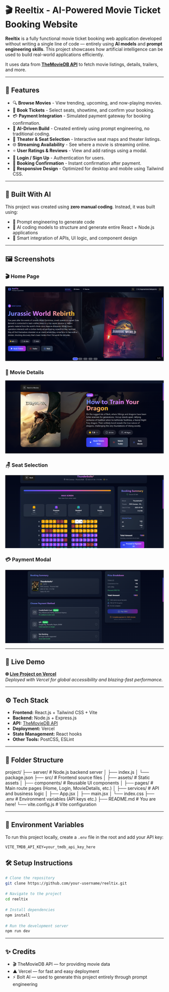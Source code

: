 # 🎬 Reeltix - AI-Powered Movie Ticket Booking Website

**Reeltix** is a fully functional movie ticket booking web application developed without writing a single line of code — entirely using **AI models** and **prompt engineering skills**. This project showcases how artificial intelligence can be used to build real-world applications efficiently.

It uses data from **[TheMovieDB API](https://www.themoviedb.org/documentation/api)** to fetch movie listings, details, trailers, and more.

---

## 🚀 Features

- 🔍 **Browse Movies** - View trending, upcoming, and now-playing movies.
- 🎫 **Book Tickets** - Select seats, showtime, and confirm your booking.
- 💳 **Payment Integration** - Simulated payment gateway for booking confirmation.
- 🧠 **AI-Driven Build** - Created entirely using prompt engineering, no traditional coding.
- 📍 **Theater & Seat Selection** - Interactive seat maps and theater listings.
- 🌐 **Streaming Availability** - See where a movie is streaming online.
- ⭐ **User Ratings & Reviews** - View and add ratings using a modal.
- 🔐 **Login / Sign Up** - Authentication for users.
- 🧾 **Booking Confirmation** - Instant confirmation after payment.
- 📱 **Responsive Design** - Optimized for desktop and mobile using Tailwind CSS.

---

## 🧠 Built With AI

This project was created using **zero manual coding**. Instead, it was built using:
- 💬 Prompt engineering to generate code
- 🤖 AI coding models to structure and generate entire React + Node.js applications
- 🧠 Smart integration of APIs, UI logic, and component design

---

## 🖼️ Screenshots

### 🎬 Home Page
![Home](screenshots/home.png)

### 📄 Movie Details
![Movie Details](screenshots/movie-details.png)

### 🪑 Seat Selection
![Seat Selection](screenshots/seat-selection.png)

### 💳 Payment Modal
![Payment](screenshots/payment-modal.png)

---

## 🔗 Live Demo

**🌐 [Live Project on Vercel](https://reeltix.vercel.app/)**  
_Deployed with Vercel for global accessibility and blazing-fast performance._

---

## ⚙️ Tech Stack

- **Frontend:** React.js + Tailwind CSS + Vite
- **Backend:** Node.js + Express.js
- **API:** [TheMovieDB API](https://www.themoviedb.org/)
- **Deployment:** Vercel
- **State Management:** React hooks
- **Other Tools:** PostCSS, ESLint

---

## 📂 Folder Structure

project/
├── server/ # Node.js backend server
│ ├── index.js
│ └── package.json
├── src/ # Frontend source files
│ ├── assets/ # Static assets
│ ├── components/ # Reusable UI components
│ ├── pages/ # Main route pages (Home, Login, MovieDetails, etc.)
│ ├── services/ # API and business logic
│ ├── App.jsx
│ ├── main.jsx
│ └── index.css
├── .env # Environment variables (API keys etc.)
├── README.md # You are here!
└── vite.config.js # Vite configuration


---

## 🔐 Environment Variables

To run this project locally, create a `.env` file in the root and add your API key:

```env
VITE_TMDB_API_KEY=your_tmdb_api_key_here
```

## 🛠️ Setup Instructions

```bash
# Clone the repository
git clone https://github.com/your-username/reeltix.git

# Navigate to the project
cd reeltix

# Install dependencies
npm install

# Run the development server
npm run dev

```
---

## ✨ Credits

- 🎬 TheMovieDB API — for providing movie data  
- ▲   Vercel — for fast and easy deployment  
- ⚡ Bolt AI — used to generate this project entirely through prompt engineering
